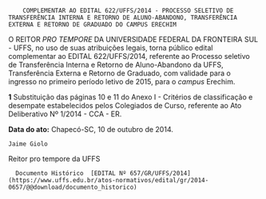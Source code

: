         COMPLEMENTAR AO EDITAL 622/UFFS/2014 - PROCESSO SELETIVO DE TRANSFERÊNCIA INTERNA E RETORNO DE ALUNO-ABANDONO, TRANSFERÊNCIA EXTERNA E RETORNO DE GRADUADO DO CAMPUS ERECHIM  

O REITOR *PRO TEMPORE* DA UNIVERSIDADE FEDERAL DA FRONTEIRA SUL - UFFS, no uso de suas atribuições legais, torna público edital complementar ao EDITAL 622/UFFS/2014, referente ao Processo seletivo de Transferência Interna e Retorno de Aluno-Abandono da UFFS, Transferência Externa e Retorno de Graduado, com validade para o ingresso no primeiro período letivo de 2015, para o *campus* Erechim.

 **1** Substituição das páginas 10 e 11 do Anexo I - Critérios de classificação e desempate estabelecidos pelos Colegiados de Curso, referente ao Ato Deliberativo Nº 1/2014 - CCA - ER.

  

   **Data do ato:** Chapecó-SC, 10 de outubro de 2014.   
 

    Jaime Giolo   
 Reitor pro tempore da UFFS 

      Documento Histórico  [EDITAL Nº 657/GR/UFFS/2014](https://www.uffs.edu.br/atos-normativos/edital/gr/2014-0657/@@download/documento_historico)     
      